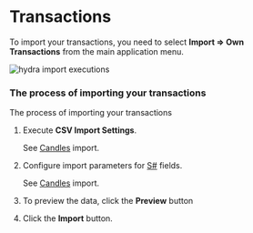 # Transactions

To import your transactions, you need to select **Import \=\> Own Transactions** from the main application menu.

![hydra import executions](~/images/hydra_import_executions.png)

### The process of importing your transactions

The process of importing your transactions

1. Execute **CSV Import Settings**.

   See [Candles](HydraImportCandles.md) import.
2. Configure import parameters for [S\#](StockSharpAbout.md) fields.

   See [Candles](HydraImportCandles.md) import.
3. To preview the data, click the **Preview** button
4. Click the **Import** button.
